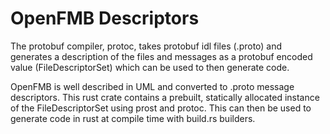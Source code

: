 <!--
SPDX-FileCopyrightText: 2021 Open Energy Solutions Inc

SPDX-License-Identifier: Apache-2.0
-->

# OpenFMB Descriptors

The protobuf compiler, protoc, takes protobuf idl files (.proto) and generates
a description of the files and messages as a protobuf encoded value (FileDescriptorSet)
which can be used to then generate code.

OpenFMB is well described in UML and converted to .proto message descriptors.
This rust crate contains a prebuilt, statically allocated instance of the
FileDescriptorSet using prost and protoc. This can then be used to generate code
in rust at compile time with build.rs builders.
